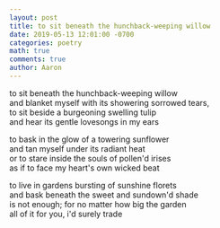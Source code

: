 ```yaml
---
layout: post
title: to sit beneath the hunchback-weeping willow
date: 2019-05-13 12:01:00 -0700
categories: poetry
math: true
comments: true
author: Aaron
---
```




to sit beneath the hunchback-weeping willow  
and blanket myself with its showering sorrowed tears,  
to sit beside a burgeoning swelling tulip  
and hear its gentle lovesongs in my ears  

to bask in the glow of a towering sunflower  
and tan myself under its radiant heat  
or to stare inside the souls of pollen'd irises  
as if to face my heart's own wicked beat  

to live in gardens bursting of sunshine florets  
and bask beneath the sweet and sundown'd shade  
is not enough; for no matter how big the garden  
all of it for you, i'd surely trade